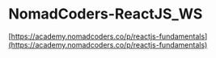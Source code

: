 # NomadCoders-ReactJS_WS

[https://academy.nomadcoders.co/p/reactjs-fundamentals](https://academy.nomadcoders.co/p/reactjs-fundamentals)
